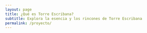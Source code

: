 ```yaml
---
layout: page
title: ¿Qué es Torre Escribana?
subtitle: Explora la esencia y los rincones de Torre Escribana
permalink: /proyecto/
---
```


